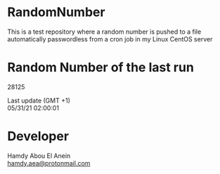 # RandomNumber    
This is a test repository where a random number is pushed to a file automatically passwordless from a cron job in my Linux CentOS server    
# Random Number of the last run   
28125
      
Last update (GMT +1)    
05/31/21 02:00:01
# Developer    
Hamdy Abou El Anein   
hamdy.aea@protonmail.com
